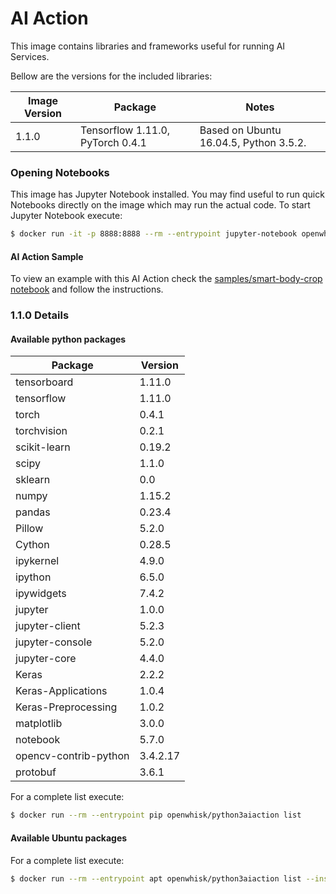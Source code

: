 <!--
#
# Licensed to the Apache Software Foundation (ASF) under one or more
# contributor license agreements.  See the NOTICE file distributed with
# this work for additional information regarding copyright ownership.
# The ASF licenses this file to You under the Apache License, Version 2.0
# (the "License"); you may not use this file except in compliance with
# the License.  You may obtain a copy of the License at
#
#     http://www.apache.org/licenses/LICENSE-2.0
#
# Unless required by applicable law or agreed to in writing, software
# distributed under the License is distributed on an "AS IS" BASIS,
# WITHOUT WARRANTIES OR CONDITIONS OF ANY KIND, either express or implied.
# See the License for the specific language governing permissions and
# limitations under the License.
#
-->

# AI Action

This image contains libraries and frameworks useful for running AI Services.

Bellow are the versions for the included libraries:

| Image Version | Package | Notes |
| ------------- | ------- | ----- |
| 1.1.0      | Tensorflow 1.11.0, PyTorch 0.4.1 | Based on Ubuntu 16.04.5, Python 3.5.2.

### Opening Notebooks

This image has Jupyter Notebook installed. You may find useful to run quick Notebooks directly on the image which may run the actual code. To start Jupyter Notebook execute:

```bash
$ docker run -it -p 8888:8888 --rm --entrypoint jupyter-notebook openwhisk/actionloop-python-v3.7ai  --notebook-dir=/notebooks --ip 0.0.0.0 --no-browser --allow-root
```

#### AI Action Sample

To view an example with this AI Action check the [samples/smart-body-crop notebook](./samples/smart-body-crop/crop.ipynb) and follow the instructions.

### 1.1.0 Details
#### Available python packages

| Package               | Version               |
| --------------------- | --------------------- |
| tensorboard           | 1.11.0                |
| tensorflow            | 1.11.0                |
| torch                 | 0.4.1                 |
| torchvision           | 0.2.1                 |
| scikit-learn          | 0.19.2                |
| scipy                 | 1.1.0                 |
| sklearn               | 0.0                   |
| numpy                 | 1.15.2                |
| pandas                | 0.23.4                |
| Pillow                | 5.2.0                 |
| Cython                | 0.28.5                |
| ipykernel             | 4.9.0                 |
| ipython               | 6.5.0                 |
| ipywidgets            | 7.4.2                 |
| jupyter               | 1.0.0                 |
| jupyter-client        | 5.2.3                 |
| jupyter-console       | 5.2.0                 |
| jupyter-core          | 4.4.0                 |
| Keras                 | 2.2.2                 |
| Keras-Applications    | 1.0.4                 |
| Keras-Preprocessing   | 1.0.2                 |
| matplotlib            | 3.0.0                 |
| notebook              | 5.7.0                 |
| opencv-contrib-python | 3.4.2.17              |
| protobuf              | 3.6.1                 |

For a complete list execute:

```bash
$ docker run --rm --entrypoint pip openwhisk/python3aiaction list
```

#### Available Ubuntu packages

For a complete list execute:

```bash
$ docker run --rm --entrypoint apt openwhisk/python3aiaction list --installed
```
